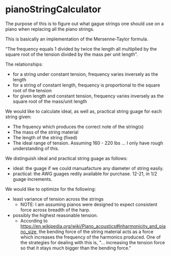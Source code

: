 # pianoStringCalculator
The purpose of this is to figure out what gague strings one should use on a piano when replacing all the piano strings.

This is basically an implementation of the Mersenne-Taylor formula.

“The frequency equals 1 divided by twice the length all multiplied by the square root of the tension divided by the mass per unit length”.

The relationships:

- for a string under constant tension, frequency varies inversely as the length
- for a string of constant length, frequency is proportional to the square root of the tension
- for given length and constant tension, frequency varies inversely as the square root of the mass/unit length

We would like to calculate ideal, as well as, practical string guage for each string given:
- The frquency which produces the correct note of the string(s)
- The mass of the string material
- The length of the string (fixed)
- The ideal range of tension. Assuming 160 - 220 lbs ... I only have rough understanding of this.

We distinguish ideal and practical string guage as follows:
- ideal: the guage if we could manuafacture any diameter of string easily.
- practical: the AWG guages redily available for purchase. 12-21, in 1/2 guage increments.

We would like to optimize for the following:
- least variance of tension across the strings
    - NOTE: I am assuming pianos were designed to expect consistent force across breadth of the harp.
- possibly the highest reasonable tension.
    - According to https://en.wikipedia.org/wiki/Piano_acoustics#Inharmonicity_and_piano_size, the bending
      force of the string material acts as a force which increases the frequency of the harmonics produced.
      One of the strategies for dealing with this is, "... increasing the tension force so that it stays 
      much bigger than the bending force."
